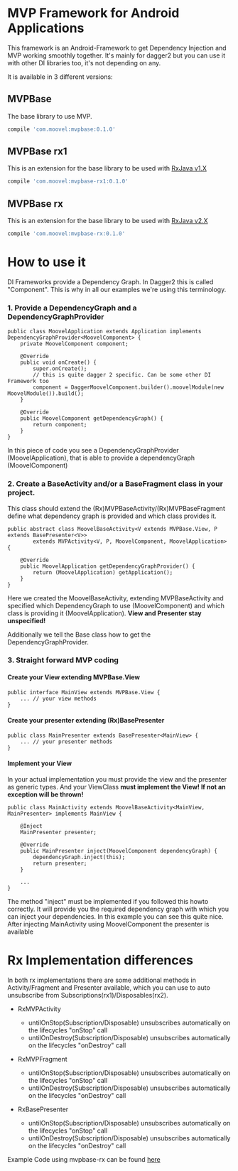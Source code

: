 # MVP Framework for Android Applications

This framework is an Android-Framework to get Dependency Injection and MVP working smoothly together. It's mainly for
dagger2 but you can use it with other DI libraries too, it's not depending on any.

It is available in 3 different versions:

## MVPBase

The base library to use MVP.

```gradle
compile 'com.moovel:mvpbase:0.1.0'
```
## MVPBase rx1

This is an extension for the base library to be used with [RxJava v1.X](https://github.com/ReactiveX/RxJava/tree/1.x)
```gradle
compile 'com.moovel:mvpbase-rx1:0.1.0'
```

## MVPBase rx

This is an extension for the base library to be used with [RxJava v2.X](https://github.com/ReactiveX/RxJava/tree/2.x)
```gradle
compile 'com.moovel:mvpbase-rx:0.1.0'
```


# How to use it
DI Frameworks provide a Dependency Graph. In Dagger2 this is called "Component". This is why in all our examples we're
using this terminology.

### 1. Provide a DependencyGraph and a DependencyGraphProvider

```
public class MoovelApplication extends Application implements DependencyGraphProvider<MoovelComponent> {
    private MoovelComponent component;

    @Override
    public void onCreate() {
        super.onCreate();
        // this is quite dagger 2 specific. Can be some other DI Framework too
        component = DaggerMoovelComponent.builder().moovelModule(new MoovelModule()).build();
    }

    @Override
    public MoovelComponent getDependencyGraph() {
        return component;
    }
}
```

In this piece of code you see a DependencyGraphProvider (MoovelApplication), that is able to provide a dependencyGraph
(MoovelComponent)

### 2. Create a BaseActivity and/or a BaseFragment class in your project.
This class should extend the (Rx)MVPBaseActivity/(Rx)MVPBaseFragment define what dependency graph is provided and which
class provides it.

```
public abstract class MoovelBaseActivity<V extends MVPBase.View, P extends BasePresenter<V>>
        extends MVPActivity<V, P, MoovelComponent, MoovelApplication> {

    @Override
    public MoovelApplication getDependencyGraphProvider() {
        return (MoovelApplication) getApplication();
    }
}
```

Here we created the MoovelBaseActivity, extending MVPBaseActivity and specified which DependencyGraph to
use (MoovelComponent) and which class is providing it (MoovelApplication). **View and Presenter stay unspecified!**

Additionally we tell the Base class how to get the DependencyGraphProvider.

### 3. Straight forward MVP coding

#### Create your View extending MVPBase.View
```
public interface MainView extends MVPBase.View {
    ... // your view methods
}
```
#### Create your presenter extending (Rx)BasePresenter<view>
```
public class MainPresenter extends BasePresenter<MainView> {
    ... // your presenter methods
}
```
#### Implement your View
In your actual implementation you must provide the view and the presenter as generic types.
And your ViewClass **must implement the View! If not an exception will be thrown!**
```
public class MainActivity extends MoovelBaseActivity<MainView, MainPresenter> implements MainView {

    @Inject
    MainPresenter presenter;

    @Override
    public MainPresenter inject(MoovelComponent dependencyGraph) {
        dependencyGraph.inject(this);
        return presenter;
    }

    ...
}
```
The method "inject" must be implemented if you followed this howto correctly. It will provide you the required
dependency graph with which you can inject your dependencies.
In this example you can see this quite nice. After injecting MainActivity using MoovelComponent the presenter is available

# Rx Implementation differences

In both rx implementations there are some additional methods in Activity/Fragment and Presenter available, which
you can use to auto unsubscribe from Subscriptions(rx1)/Disposables(rx2).

* RxMVPActivity
  * untilOnStop(Subscription/Disposable) unsubscribes automatically on the lifecycles "onStop" call
  * untilOnDestroy(Subscription/Disposable) unsubscribes automatically on the lifecycles "onDestroy" call

* RxMVPFragment
  * untilOnStop(Subscription/Disposable) unsubscribes automatically on the lifecycles "onStop" call
  * untilOnDestroy(Subscription/Disposable) unsubscribes automatically on the lifecycles "onDestroy" call

* RxBasePresenter
  * untilOnStop(Subscription/Disposable) unsubscribes automatically on the lifecycles "onStop" call
  * untilOnDestroy(Subscription/Disposable) unsubscribes automatically on the lifecycles "onDestroy" call


Example Code using mvpbase-rx can be found [here](https://github.com/moovel/android-mvp/blob/master/app/src/main/java/com/moovel/mvpbase/demo/screens/main/MainActivity.java)